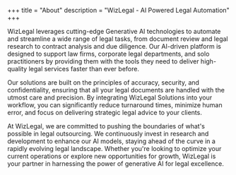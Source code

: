+++
title = "About"
description = "WizLegal - AI Powered Legal Automation"
+++


WizLegal leverages cutting-edge Generative AI technologies to automate and streamline a wide range of legal tasks, from document review and legal research to contract analysis and due diligence. Our AI-driven platform is designed to support law firms, corporate legal departments, and solo practitioners by providing them with the tools they need to deliver high-quality legal services faster than ever before.
&nbsp;

Our solutions are built on the principles of accuracy, security, and confidentiality, ensuring that all your legal documents are handled with the utmost care and precision. By integrating WizLegal Solutions into your workflow, you can significantly reduce turnaround times, minimize human error, and focus on delivering strategic legal advice to your clients.
&nbsp;

At WizLegal, we are committed to pushing the boundaries of what's possible in legal outsourcing. We continuously invest in research and development to enhance our AI models, staying ahead of the curve in a rapidly evolving legal landscape. Whether you're looking to optimize your current operations or explore new opportunities for growth, WizLegal is your partner in harnessing the power of generative AI for legal excellence.

&nbsp;

